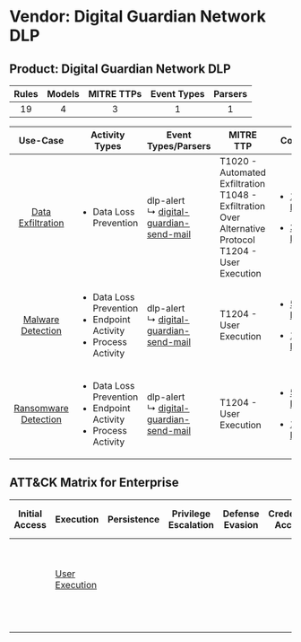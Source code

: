 Vendor: Digital Guardian Network DLP
====================================
Product: Digital Guardian Network DLP
-------------------------------------
| Rules | Models | MITRE TTPs | Event Types | Parsers |
|:-----:|:------:|:----------:|:-----------:|:-------:|
|  19   |   4    |     3      |      1      |    1    |

|                               Use-Case                               | Activity Types                                                                            | Event Types/Parsers                                                                                    | MITRE TTP                                                                                                      | Content                                                                                                                                                   |
|:--------------------------------------------------------------------:| ----------------------------------------------------------------------------------------- | ------------------------------------------------------------------------------------------------------ | -------------------------------------------------------------------------------------------------------------- | --------------------------------------------------------------------------------------------------------------------------------------------------------- |
|    [Data Exfiltration](../../../UseCases/uc_data_exfiltration.md)    | <ul><li>Data Loss Prevention</li></ul>                                                    |  dlp-alert<br> ↳ [digital-guardian-send-mail](Parsers/parserContent_digital-guardian-send-mail.md)<br> | T1020 - Automated Exfiltration<br>T1048 - Exfiltration Over Alternative Protocol<br>T1204 - User Execution<br> | [<ul><li>15 Rules</li></ul><ul><li>3 Models</li></ul>](Rules_Models/r_m_digital_guardian_network_dlp_digital_guardian_network_dlp_Data_Exfiltration.md)   |
|    [Malware Detection](../../../UseCases/uc_malware_detection.md)    | <ul><li>Data Loss Prevention</li><li>Endpoint Activity</li><li>Process Activity</li></ul> |  dlp-alert<br> ↳ [digital-guardian-send-mail](Parsers/parserContent_digital-guardian-send-mail.md)<br> | T1204 - User Execution<br>                                                                                     | [<ul><li>5 Rules</li></ul><ul><li>1 Models</li></ul>](Rules_Models/r_m_digital_guardian_network_dlp_digital_guardian_network_dlp_Malware_Detection.md)    |
| [Ransomware Detection](../../../UseCases/uc_ransomware_detection.md) | <ul><li>Data Loss Prevention</li><li>Endpoint Activity</li><li>Process Activity</li></ul> |  dlp-alert<br> ↳ [digital-guardian-send-mail](Parsers/parserContent_digital-guardian-send-mail.md)<br> | T1204 - User Execution<br>                                                                                     | [<ul><li>5 Rules</li></ul><ul><li>1 Models</li></ul>](Rules_Models/r_m_digital_guardian_network_dlp_digital_guardian_network_dlp_Ransomware_Detection.md) |

ATT&CK Matrix for Enterprise
----------------------------
| Initial Access | Execution                                                           | Persistence | Privilege Escalation | Defense Evasion | Credential Access | Discovery | Lateral Movement | Collection | Command and Control | Exfiltration                                                                                                                                                           | Impact |
| -------------- | ------------------------------------------------------------------- | ----------- | -------------------- | --------------- | ----------------- | --------- | ---------------- | ---------- | ------------------- | ---------------------------------------------------------------------------------------------------------------------------------------------------------------------- | ------ |
|                | [User Execution](https://attack.mitre.org/techniques/T1204)<br><br> |             |                      |                 |                   |           |                  |            |                     | [Exfiltration Over Alternative Protocol](https://attack.mitre.org/techniques/T1048)<br><br>[Automated Exfiltration](https://attack.mitre.org/techniques/T1020)<br><br> |        |